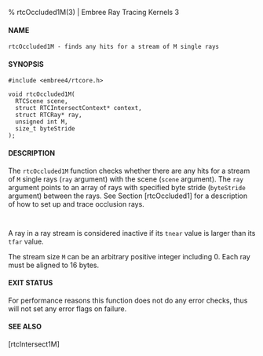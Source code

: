 % rtcOccluded1M(3) | Embree Ray Tracing Kernels 3

#### NAME

    rtcOccluded1M - finds any hits for a stream of M single rays

#### SYNOPSIS

    #include <embree4/rtcore.h>

    void rtcOccluded1M(
      RTCScene scene,
      struct RTCIntersectContext* context,
      struct RTCRay* ray,
      unsigned int M,
      size_t byteStride
    );

#### DESCRIPTION

The `rtcOccluded1M` function checks whether there are any hits for a
stream of `M` single rays (`ray` argument) with the scene (`scene`
argument). The `ray` argument points to an array of rays with
specified byte stride (`byteStride` argument) between the rays. See
Section [rtcOccluded1] for a description of how to set up and trace
occlusion rays.

``` {include=src/api/inc/context.md}
```

``` {include=src/api/inc/reorder.md}
```

A ray in a ray stream is considered inactive if its `tnear` value is
larger than its `tfar` value.

The stream size `M` can be an arbitrary positive integer including 0.
Each ray must be aligned to 16 bytes.

#### EXIT STATUS

For performance reasons this function does not do any error checks,
thus will not set any error flags on failure.

#### SEE ALSO

[rtcIntersect1M]
